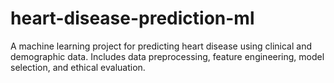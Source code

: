 # heart-disease-prediction-ml
A machine learning project for predicting heart disease using clinical and demographic data. Includes data preprocessing, feature engineering, model selection, and ethical evaluation.

